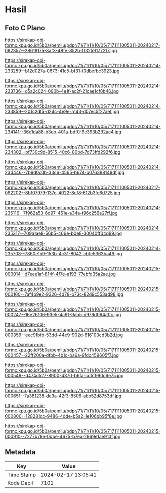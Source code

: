 # Hasil

## Foto C Plano

https://sirekap-obj-formc.kpu.go.id/5b0a/pemilu/pdpr/71/71/11/10/05/7171111005011-20240217-092357--28618175-8af3-48fe-852b-f13259177217.jpg

https://sirekap-obj-formc.kpu.go.id/5b0a/pemilu/pdpr/71/71/11/10/05/7171111005011-20240214-233259--b12d027a-0673-41c5-bf31-f0dbefbc3923.jpg

https://sirekap-obj-formc.kpu.go.id/5b0a/pemilu/pdpr/71/71/11/10/05/7171111005011-20240214-233736--d5a2c024-090b-4e1f-ac2f-21cae1cf8b46.jpg

https://sirekap-obj-formc.kpu.go.id/5b0a/pemilu/pdpr/71/71/11/10/05/7171111005011-20240214-233859--201c2df5-d24c-4e9e-a143-d07ec5f27aef.jpg

https://sirekap-obj-formc.kpu.go.id/5b0a/pemilu/pdpr/71/71/11/10/05/7171111005011-20240214-234141--36e1da88-b3cb-401a-bdf0-9e393b292ac4.jpg

https://sirekap-obj-formc.kpu.go.id/5b0a/pemilu/pdpr/71/71/11/10/05/7171111005011-20240214-234302--bf730c9d-8515-40c6-80bd-7d73ffd292f6.jpg

https://sirekap-obj-formc.kpu.go.id/5b0a/pemilu/pdpr/71/71/11/10/05/7171111005011-20240214-234446--7b9d0c0b-33c6-4565-b674-b076388149df.jpg

https://sirekap-obj-formc.kpu.go.id/5b0a/pemilu/pdpr/71/71/11/10/05/7171111005011-20240217-092202--8bf07979-137c-4022-8cf8-612b3fe6d725.jpg

https://sirekap-obj-formc.kpu.go.id/5b0a/pemilu/pdpr/71/71/11/10/05/7171111005011-20240214-235116--7f962a53-6d97-451e-a34a-f96c256e27ff.jpg

https://sirekap-obj-formc.kpu.go.id/5b0a/pemilu/pdpr/71/71/11/10/05/7171111005011-20240214-235317--709a1ae8-56b5-466e-b0e8-30040ff04d99.jpg

https://sirekap-obj-formc.kpu.go.id/5b0a/pemilu/pdpr/71/71/11/10/05/7171111005011-20240214-235708--7860e1b9-153b-4c31-8042-cb1e5363ba49.jpg

https://sirekap-obj-formc.kpu.go.id/5b0a/pemilu/pdpr/71/71/11/10/05/7171111005011-20240215-000014--d7eee1af-814f-4f7e-a193-77ebfd35a2ae.jpg

https://sirekap-obj-formc.kpu.go.id/5b0a/pemilu/pdpr/71/71/11/10/05/7171111005011-20240215-000100--7af4b9e2-9326-4d78-b73c-82d9c553ad98.jpg

https://sirekap-obj-formc.kpu.go.id/5b0a/pemilu/pdpr/71/71/11/10/05/7171111005011-20240215-000247--16e26106-93e5-4a91-9ab5-d979d064a1fc.jpg

https://sirekap-obj-formc.kpu.go.id/5b0a/pemilu/pdpr/71/71/11/10/05/7171111005011-20240215-000359--eec9fbfb-53dd-44e9-902d-616103cd3b2d.jpg

https://sirekap-obj-formc.kpu.go.id/5b0a/pemilu/pdpr/71/71/11/10/05/7171111005011-20240215-000457--22ff200a-dfbb-4b1c-ba6a-9fdc459605f7.jpg

https://sirekap-obj-formc.kpu.go.id/5b0a/pemilu/pdpr/71/71/11/10/05/7171111005011-20240215-000549--d474d527-8900-4370-b6fa-cd5f990c6e75.jpg

https://sirekap-obj-formc.kpu.go.id/5b0a/pemilu/pdpr/71/71/11/10/05/7171111005011-20240215-000651--7a381238-de9a-42f3-8506-abb52d8753df.jpg

https://sirekap-obj-formc.kpu.go.id/5b0a/pemilu/pdpr/71/71/11/10/05/7171111005011-20240215-000800--128281dc-9486-4dde-b5a2-1e106bb95f8e.jpg

https://sirekap-obj-formc.kpu.go.id/5b0a/pemilu/pdpr/71/71/11/10/05/7171111005011-20240215-000910--7277b79e-0dbe-4675-b7ea-2969e1ae913f.jpg


## Metadata

| Key        | Value               |
| ---------- | ------------------- |
| Time Stamp | 2024-02-17 13:05:41 |
| Kode Dapil | 7101                |



